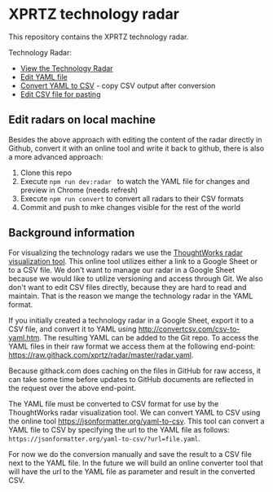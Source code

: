 # XPRTZ technology radar

This repository contains the XPRTZ technology radar.

Technology Radar:
- [View the Technology Radar](https://radar.thoughtworks.com/?sheetId=https%3A%2F%2Fraw.githack.com%2Fxprtz%2Fradar%2Fmaster%2Fradar.csv)
- [Edit YAML file](https://github.com/xprtz/radar/edit/master/radar.yaml)
- [Convert YAML to CSV](https://jsonformatter.org/yaml-to-csv/?url=https://raw.githack.com/xprtz/radar/master/radar.yaml) - copy CSV output after conversion
- [Edit CSV file for pasting](https://github.com/xprtz/radar/edit/master/radar.csv)

## Edit radars on local machine

Besides the above approach with editing the content of the radar directly in Github, convert it with an online
tool and write it back to github, there is also a more advanced approach:

1. Clone this repo
2. Execute ```npm run dev:radar ``` to watch the YAML file for changes and preview in Chrome (needs refresh)
3. Execute ```npm run convert``` to convert all radars to their CSV formats
4. Commit and push to mke changes visible for the rest of the world

## Background information

For visualizing the technology radars we use the [ThoughtWorks radar visualization tool](https://www.thoughtworks.com/radar/how-to-byor).
This online tool utilizes either a link to a Google Sheet or to a CSV file. We don't want to manage our radar in a Google Sheet because we would like to utilize versioning and access through Git. We also don't want to edit CSV files directly, because they are hard to read and maintain. That is the reason we mange the technology radar in the YAML format.

If you initially created a technology radar in a Google Sheet, export it to a CSV file, and convert it to YAML using http://convertcsv.com/csv-to-yaml.htm. The resulting YAML can be added to the Git repo. To access the YAML files in their raw format we access them at the following end-point: https://raw.githack.com/xprtz/radar/master/radar.yaml.

Because githack.com does caching on the files in GitHub for raw access, it can take some time before updates to GitHub documents are reflected in the request over the above end-point.

The YAML file must be converted to CSV format for use by the ThoughtWorks radar visualization tool. We can convert YAML to CSV using the online tool https://jsonformatter.org/yaml-to-csv. This tool can convert a YAML file to CSV by specifying the url to the YAML file as follows: ```https://jsonformatter.org/yaml-to-csv/?url=file.yaml```.

For now we do the conversion manually and save the result to a CSV file next to the YAML file. In the future we will build an online converter tool that will have the url to the YAML file as parameter and result in the converted CSV.
